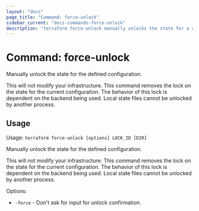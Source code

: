 ```yaml
---
layout: "docs"
page_title: "Command: force-unlock"
sidebar_current: "docs-commands-force-unlock"
description: "terraform force-unlock manually unlocks the state for a configuration. It does not modify your infrastructure."
---
```


# Command: force-unlock

Manually unlock the state for the defined configuration.

This will not modify your infrastructure. This command removes the lock on the
state for the current configuration. The behavior of this lock is dependent
on the backend being used. Local state files cannot be unlocked by another
process.

## Usage

Usage: `terraform force-unlock [options] LOCK_ID [DIR]`

Manually unlock the state for the defined configuration.

This will not modify your infrastructure. This command removes the lock on the
state for the current configuration. The behavior of this lock is dependent
on the backend being used. Local state files cannot be unlocked by another
process.

Options:

*  `-force` -  Don't ask for input for unlock confirmation.
